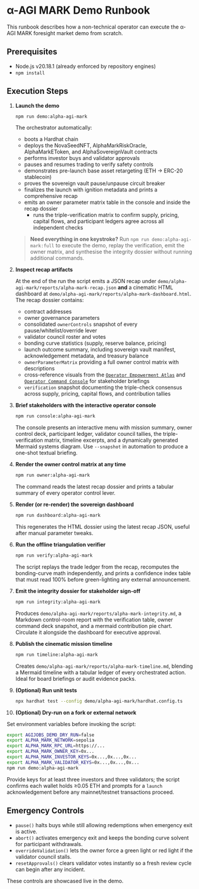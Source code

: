 # α-AGI MARK Demo Runbook

This runbook describes how a non-technical operator can execute the α-AGI MARK foresight market demo from scratch.

## Prerequisites

- Node.js v20.18.1 (already enforced by repository engines)
- `npm install`

## Execution Steps

1. **Launch the demo**

   ```bash
   npm run demo:alpha-agi-mark
   ```

   The orchestrator automatically:

   - boots a Hardhat chain
   - deploys the NovaSeedNFT, AlphaMarkRiskOracle, AlphaMarkEToken, and AlphaSovereignVault contracts
   - performs investor buys and validator approvals
   - pauses and resumes trading to verify safety controls
   - demonstrates pre-launch base asset retargeting (ETH -> ERC-20 stablecoin)
   - proves the sovereign vault pause/unpause circuit breaker
   - finalizes the launch with ignition metadata and prints a comprehensive recap
   - emits an owner parameter matrix table in the console and inside the recap dossier
     - runs the triple-verification matrix to confirm supply, pricing, capital flows, and participant ledgers agree across all
       independent checks

   > **Need everything in one keystroke?** Run `npm run demo:alpha-agi-mark:full` to execute the demo, replay the verification,
   > emit the owner matrix, and synthesise the integrity dossier without running additional commands.

2. **Inspect recap artifacts**

   At the end of the run the script emits a JSON recap under `demo/alpha-agi-mark/reports/alpha-mark-recap.json` **and** a
   cinematic HTML dashboard at `demo/alpha-agi-mark/reports/alpha-mark-dashboard.html`. The recap dossier contains:

   - contract addresses
   - owner governance parameters
   - consolidated `ownerControls` snapshot of every pause/whitelist/override lever
   - validator council roster and votes
   - bonding curve statistics (supply, reserve balance, pricing)
   - launch outcome summary, including sovereign vault manifest, acknowledgement metadata, and treasury balance
   - `ownerParameterMatrix` providing a full owner control matrix with descriptions
   - cross-reference visuals from the [`Operator Empowerment Atlas`](../docs/operator-empowerment-atlas.md) and
     [`Operator Command Console`](../docs/operator-command-console.md) for stakeholder briefings
   - `verification` snapshot documenting the triple-check consensus across supply, pricing, capital flows, and contribution
     tallies

3. **Brief stakeholders with the interactive operator console**

   ```bash
   npm run console:alpha-agi-mark
   ```

   The console presents an interactive menu with mission summary, owner control deck, participant ledger, validator council
   tallies, the triple-verification matrix, timeline excerpts, and a dynamically generated Mermaid systems diagram. Use
   `--snapshot` in automation to produce a one-shot textual briefing.

4. **Render the owner control matrix at any time**

   ```bash
   npm run owner:alpha-agi-mark
   ```

   The command reads the latest recap dossier and prints a tabular summary of every operator control lever.

5. **Render (or re-render) the sovereign dashboard**

   ```bash
   npm run dashboard:alpha-agi-mark
   ```

   This regenerates the HTML dossier using the latest recap JSON, useful after manual parameter tweaks.

6. **Run the offline triangulation verifier**

   ```bash
   npm run verify:alpha-agi-mark
   ```

   The script replays the trade ledger from the recap, recomputes the bonding-curve math independently, and
   prints a confidence index table that must read 100% before green-lighting any external announcement.

7. **Emit the integrity dossier for stakeholder sign-off**

   ```bash
   npm run integrity:alpha-agi-mark
   ```

   Produces `demo/alpha-agi-mark/reports/alpha-mark-integrity.md`, a Markdown control-room report with
   the verification table, owner command deck snapshot, and a mermaid contribution pie chart. Circulate
   it alongside the dashboard for executive approval.

8. **Publish the cinematic mission timeline**

   ```bash
   npm run timeline:alpha-agi-mark
   ```

   Creates `demo/alpha-agi-mark/reports/alpha-mark-timeline.md`, blending a Mermaid timeline with a
   tabular ledger of every orchestrated action. Ideal for board briefings or audit evidence packs.

9. **(Optional) Run unit tests**

   ```bash
   npx hardhat test --config demo/alpha-agi-mark/hardhat.config.ts
   ```

10. **(Optional) Dry-run on a fork or external network**

   Set environment variables before invoking the script:

   ```bash
   export AGIJOBS_DEMO_DRY_RUN=false
   export ALPHA_MARK_NETWORK=sepolia
   export ALPHA_MARK_RPC_URL=https://...
   export ALPHA_MARK_OWNER_KEY=0x...
   export ALPHA_MARK_INVESTOR_KEYS=0x...,0x...,0x...
   export ALPHA_MARK_VALIDATOR_KEYS=0x...,0x...,0x...
   npm run demo:alpha-agi-mark
   ```

   Provide keys for at least three investors and three validators; the script confirms each wallet holds ≥0.05 ETH and prompts for
   a `launch` acknowledgement before any mainnet/testnet transactions proceed.

## Emergency Controls

- `pause()` halts buys while still allowing redemptions when emergency exit is active.
- `abort()` activates emergency exit and keeps the bonding curve solvent for participant withdrawals.
- `overrideValidation()` lets the owner force a green light or red light if the validator council stalls.
- `resetApprovals()` clears validator votes instantly so a fresh review cycle can begin after any incident.

These controls are showcased live in the demo.
